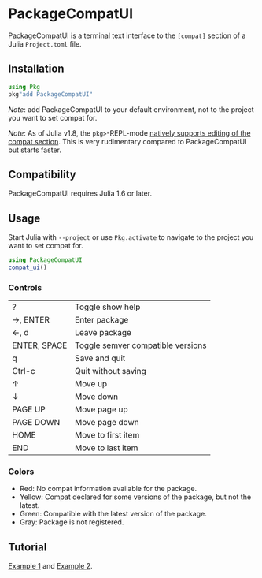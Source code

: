# PackageCompatUI

PackageCompatUI is a terminal text interface to the `[compat]` section
of a Julia `Project.toml` file.

## Installation

```julia
using Pkg
pkg"add PackageCompatUI"
```

*Note*: add PackageCompatUI to your default environment, not to the
project you want to set compat for.

*Note*: As of Julia v1.8, the `pkg>`-REPL-mode
[natively supports editing of the compat section](https://pkgdocs.julialang.org/dev/repl/#repl-compat).
This is very rudimentary compared to PackageCompatUI but starts faster.

## Compatibility

PackageCompatUI requires Julia 1.6 or later.

## Usage

Start Julia with `--project` or use `Pkg.activate` to navigate to the
project you want to set compat for.

```julia
using PackageCompatUI
compat_ui()
```

### Controls

|              |                                   |
| ------------ | --------------------------------- |
| ?            | Toggle show help                  |
| →, ENTER     | Enter package                     |
| ←, d         | Leave package                     |
| ENTER, SPACE | Toggle semver compatible versions |
| q            | Save and quit                     |
| Ctrl-c       | Quit without saving               |
| ↑            | Move up                           |
| ↓            | Move down                         |
| PAGE UP      | Move page up                      |
| PAGE DOWN    | Move page down                    |
| HOME         | Move to first item                |
| END          | Move to last item                 |

### Colors

* Red: No compat information available for the package.
* Yellow: Compat declared for some versions of the package, but not the latest.
* Green: Compatible with the latest version of the package.
* Gray: Package is not registered.

## Tutorial

[Example 1](docs/example1.md) and [Example 2](docs/example2.md).
